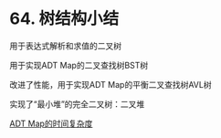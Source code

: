 # 64. 树结构小结

用于表达式解析和求值的二叉树

用于实现ADT Map的二叉查找树BST树

改进了性能，用于实现ADT Map的平衡二叉查找树AVL树

实现了“最小堆”的完全二叉树：二叉堆

[ADT Map的时间复杂度](64%20%E6%A0%91%E7%BB%93%E6%9E%84%E5%B0%8F%E7%BB%93%2029fd39aa4582472295b53f5d516d67c0/ADT%20Map%E7%9A%84%E6%97%B6%E9%97%B4%E5%A4%8D%E6%9D%82%E5%BA%A6%204ba384db9c51415188eb02f77b56fcbf.csv)